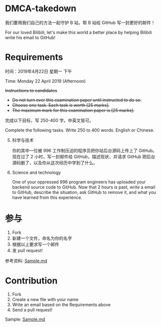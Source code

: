 # DMCA-takedown

我们要用我们自己的方法一起守护 B 站，帮 B 站给 GitHub 写一封更好的邮件！

For our loved Bilibili, let's make this world a better place by helping Bilibili write his email to GitHub!

# Requirements

时间：2019年4月22日 星期一 下午

Time: Monday 22 April 2019 (Afternoon)

~~Instructions to candidates~~
* ~~Do not turn over this examination paper until instructed to do so.~~
* ~~Choose one task. Each task is worth [25 marks].~~
* ~~The maximum mark for this examination paper is [25 marks].~~

完成以下目标，写 250-400 字。中英文皆可。

Complete the following tasks. Write 250 to 400 words. English or Chinese.

5. 科学与技术

   你的其中一位被 996 工作制压迫的程序员把你站后台源码上传上了 GitHub。现在过了 2 小时，写一封邮件给 GitHub，描述现状，并请求 GitHub 把后台源码删了，以及你从这次经历中学到了什么。

5. Science and technology

   One of your oppressed 996 program engineers has uploaded your backend source code to GitHub. Now that 2 hours is past, write a email to GitHub, describe the situation, ask GitHub to remove it, and what you have learned from this experience.


# 参与

1. Fork
2. 新建一个文件，命名为你的名字
3. 根据以上要求写一个邮件
4. 发 pull request!

参考资料: [Sample.md](Sample.md)

# Contribution

1. Fork
2. Create a new file with your name
3. Write an email based on the Requirements above
4. Send a pull request!

Sample: [Sample.md](Sample.md)

